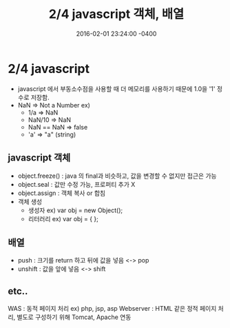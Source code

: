 ﻿---
title: "2/4 javascript 객체, 배열"
date: 2016-02-01 23:24:00 -0400
---
# 2/4 javascript

 - javascript 에서 부동소수점을 사용할 때 더 메모리를 사용하기 때문에 1.0을 '1' 정수로 저장함.
 - NaN => Not a Number
 ex) 
	 - 1/a  => NaN
	 - NaN/10 => NaN
	 - NaN == NaN => false
	 - 'a' => "a" (string)

## javascript 객체

 - object.freeze() : java 의 final과 비슷하고, 값을 변경할 수 없지만 접근은 가능
 - object.seal : 값만 수정 가능, 프로퍼티 추가 X
 - object.assign : 객체 복사 or 합침
 - 객체 생성
	 - 생성자  ex) var obj = new Object();
	 - 리터러리 ex) var obj = { }; 

## 배열
 - push : 크기를 return 하고 뒤에 값을 넣음 <-> pop
 - unshift : 값을 앞에 넣음 <-> shift

## etc..
WAS : 동적 페이지 처리 ex) php, jsp, asp
Webserver : HTML 같은 정적 페이지 처리, 별도로 구성하기 위해 Tomcat, Apache 연동